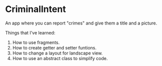 # CriminalIntent
An app where you can report "crimes" and give them a title and a picture.

Things that I've learned:  
1. How to use fragments.  
2. How to create getter and setter funtions.  
3. How to change a layout for landscape view.  
4. How to use an abstract class to simplify code.
